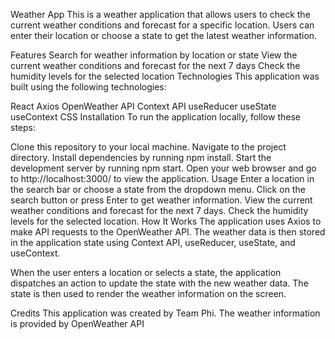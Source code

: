 Weather App
This is a weather application that allows users to check the current weather conditions and forecast for a specific location. Users can enter their location or choose a state to get the latest weather information.

Features
Search for weather information by location or state
View the current weather conditions and forecast for the next 7 days
Check the humidity levels for the selected location
Technologies
This application was built using the following technologies:

React
Axios
OpenWeather API
Context API
useReducer
useState
useContext
CSS
Installation
To run the application locally, follow these steps:

Clone this repository to your local machine.
Navigate to the project directory.
Install dependencies by running npm install.
Start the development server by running npm start.
Open your web browser and go to http://localhost:3000/ to view the application.
Usage
Enter a location in the search bar or choose a state from the dropdown menu.
Click on the search button or press Enter to get weather information.
View the current weather conditions and forecast for the next 7 days.
Check the humidity levels for the selected location.
How It Works
The application uses Axios to make API requests to the OpenWeather API. The weather data is then stored in the application state using Context API, useReducer, useState, and useContext.

When the user enters a location or selects a state, the application dispatches an action to update the state with the new weather data. The state is then used to render the weather information on the screen.

Credits
This application was created by Team Phi. The weather information is provided by OpenWeather API